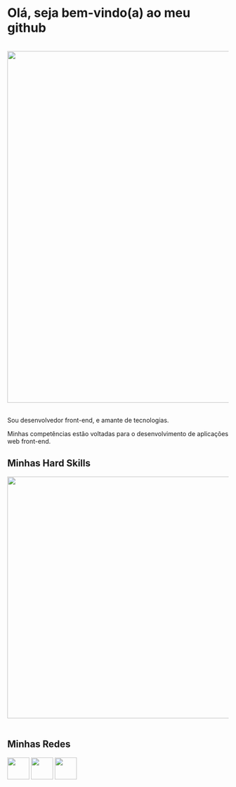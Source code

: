 <h1>Olá, seja bem-vindo(a) ao meu github</h1>
<br>
<div>
  <img src="https://user-images.githubusercontent.com/90517279/229187826-e8c3483c-a2ae-4e7b-b1bc-59de32314245.jpg" width="800">
</div>
<br>
  <p>
    Sou desenvolvedor front-end, e amante de tecnologias.    
  </p>
  <p>
      Minhas competências estão voltadas para o desenvolvimento de aplicações web front-end.
  </p>
  <div>
    <h2>Minhas Hard Skills</h2>
    <img src="https://github.com/jesiel-silva/Sobre-Mim/assets/90517279/e94b4006-1285-46fa-83cf-f753e51abd94" width="550">    
 
  </div>
  <br>
  <h2>Minhas Redes</h2>
  <a href="https://www.linkedin.com/in/jesiel-silva/"><img src="https://user-images.githubusercontent.com/90517279/229196439-a298c5d5-7ace-4d5e-9fa4-238529f4f63a.png" width="50"></a>
  <a href="https://www.instagram.com/jesielsilva64/"><img src="https://user-images.githubusercontent.com/90517279/229196437-5eb95695-9c22-44be-8903-b0828a06f32f.png" width="50"></a>
  <a href="https://twitter.com/JesielS94174824"><img src="https://user-images.githubusercontent.com/90517279/229196433-ef7ff14b-aaad-4253-88a8-35d21190c6d1.png" width="50"></a>  
</div>

